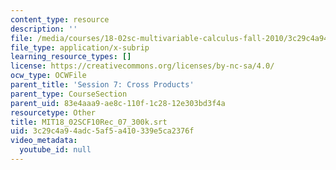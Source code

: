 ```yaml
---
content_type: resource
description: ''
file: /media/courses/18-02sc-multivariable-calculus-fall-2010/3c29c4a94adc5af5a410339e5ca2376f_MIT18_02SCF10Rec_07_300k.vtt
file_type: application/x-subrip
learning_resource_types: []
license: https://creativecommons.org/licenses/by-nc-sa/4.0/
ocw_type: OCWFile
parent_title: 'Session 7: Cross Products'
parent_type: CourseSection
parent_uid: 83e4aaa9-ae8c-110f-1c28-12e303bd3f4a
resourcetype: Other
title: MIT18_02SCF10Rec_07_300k.srt
uid: 3c29c4a9-4adc-5af5-a410-339e5ca2376f
video_metadata:
  youtube_id: null
---
```

